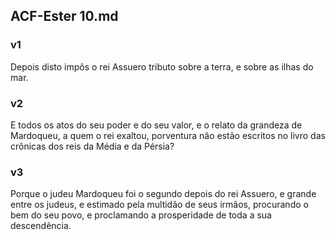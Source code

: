 ## ACF-Ester 10.md
### v1
 Depois disto impôs o rei Assuero tributo sobre a terra, e sobre as ilhas do mar.
### v2
 E todos os atos do seu poder e do seu valor, e o relato da grandeza de Mardoqueu, a quem o rei exaltou, porventura não estão escritos no livro das crônicas dos reis da Média e da Pérsia?
### v3
 Porque o judeu Mardoqueu foi o segundo depois do rei Assuero, e grande entre os judeus, e estimado pela multidão de seus irmãos, procurando o bem do seu povo, e proclamando a prosperidade de toda a sua descendência.
